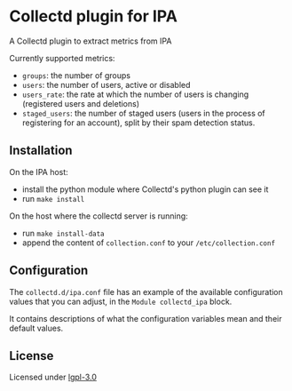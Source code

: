# Collectd plugin for IPA

A Collectd plugin to extract metrics from IPA

Currently supported metrics:

- `groups`: the number of groups
- `users`: the number of users, active or disabled
- `users_rate`: the rate at which the number of users is changing (registered
  users and deletions)
- `staged_users`: the number of staged users (users in the process of
  registering for an account), split by their spam detection status.


## Installation

On the IPA host:

- install the python module where Collectd's python plugin can see it
- run `make install`

On the host where the collectd server is running:

- run `make install-data`
- append the content of `collection.conf` to your `/etc/collection.conf`


## Configuration

The `collectd.d/ipa.conf` file has an example of the available configuration
values that you can adjust, in the `Module collectd_ipa` block.

It contains descriptions of what the configuration variables mean and their
default values.


## License

Licensed under [lgpl-3.0](./LICENSE)
